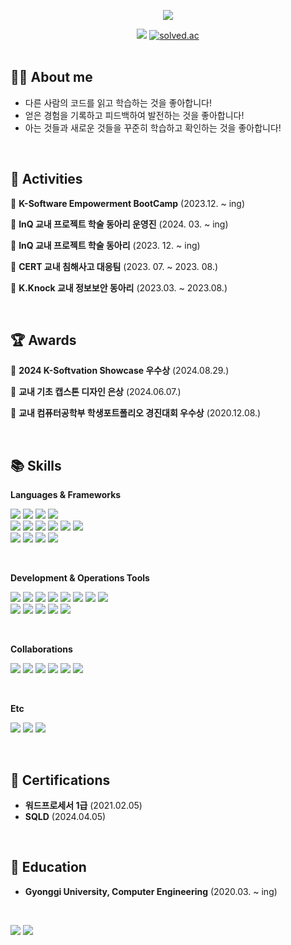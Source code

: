 <p align="center">
  <img src="https://capsule-render.vercel.app/api?type=waving&color=ADD8E6&height=220&section=header&text=Minsang's%20GitHub&fontSize=60&animation=fadeIn&fontAlign=65&fontAlignY=35&desc=BaekEnd%20Developer&descAlignY=55&descAlign=80&fontColor=fff"/>
</p>

<div align="center">
  <a href="https://hits.seeyoufarm.com"><img src="https://hits.seeyoufarm.com/api/count/incr/badge.svg?url=https%3A%2F%2Fgithub.com%2FMinSang22Kim%2Fhit-counter&count_bg=%236EE459&title_bg=%23555555&icon=&icon_color=%23E7E7E7&title=hits&edge_flat=false"/></a>
  <a href="https://solved.ac/mskim0217"><img alt="solved.ac" src="http://mazassumnida.wtf/api/mini/generate_badge?boj=mskim0217"/></a>
</div>

<br/>

## 🙋‍♂️ About me

- 다른 사람의 코드를 읽고 학습하는 것을 좋아합니다!
- 얻은 경험을 기록하고 피드백하여 발전하는 것을 좋아합니다!
- 아는 것들과 새로운 것들을 꾸준히 학습하고 확인하는 것을 좋아합니다!

<br/>

## 🎒 Activities

📌 **K-Software Empowerment BootCamp** (2023.12. ~ ing)

📌 **InQ 교내 프로젝트 학술 동아리 운영진** (2024. 03. ~ ing)

📌 **InQ 교내 프로젝트 학술 동아리** (2023. 12. ~ ing)

📌 **CERT 교내 침해사고 대응팀** (2023. 07. ~ 2023. 08.)

📌 **K.Knock 교내 정보보안 동아리** (2023.03. ~ 2023.08.)

<br/>

## 🏆 Awards

🥇 **2024 K-Softvation Showcase 우수상** (2024.08.29.)

🥇 **교내 기초 캡스톤 디자인 은상** (2024.06.07.)

🥇 **교내 컴퓨터공학부 학생포트폴리오 경진대회 우수상** (2020.12.08.)

<br/>

## 📚 Skills

__Languages & Frameworks__

<p>
  <img src="https://img.shields.io/badge/Java-007396?style=flat-square&logo=openjdk&logoColor=white">
  <img src="https://img.shields.io/badge/Spring%20MVC-6DB33F?style=flat-square&logo=Spring&logoColor=white"/>
  <img src="https://img.shields.io/badge/Spring Boot-6DB33F?style=flat-square&logo=Spring%20Boot&logoColor=white">
  <img src="https://img.shields.io/badge/Spring%20Security-6DB33F?style=flat-square&logo=Spring%20Security&logoColor=white"/>
  <br/>
  <img src="https://img.shields.io/badge/C-A8B9CC?style=flat-square&logo=C&logoColor=white">
  <img src="https://img.shields.io/badge/HTML-E34F26?style=flat-square&logo=HTML5&logoColor=white"/>
  <img src="https://img.shields.io/badge/CSS-1572B6?style=flat-square&logo=CSS3&logoColor=white"/>
  <img src="https://img.shields.io/badge/Bootstrap-7952B3?style=flat-square&logo=Bootstrap&logoColor=white"/>
  <img src="https://img.shields.io/badge/Javascript-F7DF1E?style=flat-square&logo=Javascript&logoColor=white">
  <img src="https://img.shields.io/badge/Node.js-339933?style=flat-square&logo=Node.js&logoColor=white"/>
  <br/>
  <img src="https://img.shields.io/badge/Python-3776AB?style=flat-square&logo=Python&logoColor=white">
  <img src="https://img.shields.io/badge/Flask-000000?style=flat-square&logo=Flask&logoColor=white">
  <img src="https://img.shields.io/badge/PHP-777BB4?style=flat-square&logo=PHP&logoColor=white"/>
  <img src="https://img.shields.io/badge/JSP-FFA500?style=flat-square&logo=openjdk&logoColor=white"/>
</p>

<br/>

__Development & Operations Tools__

<p>
  <img src="https://img.shields.io/badge/Linux-FCC624?style=flat-square&logo=Linux&logoColor=white"> 
  <img src="https://img.shields.io/badge/Ubuntu-E95420?style=flat-square&logo=Ubuntu&logoColor=white">
  <img src="https://img.shields.io/badge/Amazon AWS-232F3E?style=flat-square&logo=Amazon&logoColor=white">
  <img src="https://img.shields.io/badge/MySQL-4479A1?style=flat-square&logo=MySQL&logoColor=white">
  <img src="https://img.shields.io/badge/MariaDB-003545?style=flat-square&logo=MariaDB&logoColor=white">
  <img src="https://img.shields.io/badge/Oracle-F80000?style=flat-square&logo=Oracle&logoColor=white">
  <img src="https://img.shields.io/badge/Redis-DC382D?style=flat-square&logo=Redis&logoColor=white">
  <img src="https://img.shields.io/badge/Docker-2496ED?style=flat-square&logo=Docker&logoColor=white">
  <br/>
  <img src="https://img.shields.io/badge/Xcode-1575F9?style=flat-square&logo=Xcode&logoColor=white">
  <img src="https://img.shields.io/badge/Android%20Studio-3DDC84?style=flat-square&logo=Android%20Studio&logoColor=white">
  <img src="https://img.shields.io/badge/Visual%20Studio%20Code-0078d7.svg?style=flat-sqaure&logo=visualstudiocode&logoColor=white">
  <img src="https://img.shields.io/badge/Eclipse-2C2255?style=flat-square&logo=Eclipse&logoColor=white">
  <img src="https://img.shields.io/badge/IntelliJ-000000?style=flat-square&logo=IntelliJ%20IDEA&logoColor=white">
</p>

<br/>

__Collaborations__

<p>
  <img src="https://img.shields.io/badge/Figma-F24E1E?style=flat-square&logo=Figma&logoColor=white">
  <img src="https://img.shields.io/badge/Notion-000000?style=flat-square&logo=Notion&logoColor=white">
  <img src="https://img.shields.io/badge/Discord-5865F2?style=flat-square&logo=Discord&logoColor=white">
  <img src="https://img.shields.io/badge/Github-181717?style=flat-square&logo=Github&logoColor=white">
  <img src='https://img.shields.io/badge/Slack-4A154B?style=flat-square&logo=slack&logoColor=white'>
  <img src='https://img.shields.io/badge/jira-%230A0FFF.svg?style=flat-square&logo=jira&logoColor=white'>
</p><br/>

__Etc__

<p>
  <img src="https://img.shields.io/badge/Git-F05032?style=flat-square&logo=Git&logoColor=white">
  <img src="https://img.shields.io/badge/Postman-FF6C37?style=flat-square&logo=Postman&logoColor=white">
  <img src="https://img.shields.io/badge/Swagger-85EA2D?style=flat-square&logo=Swagger&logoColor=white">
</p>

<br/>

## 🪪 Certifications
- **워드프로세서 1급** (2021.02.05)
- **SQLD** (2024.04.05)

<br/>

## 📖 Education
- **Gyonggi University, Computer Engineering** (2020.03. ~ ing)

<br/>

<img src="https://github-readme-stats.vercel.app/api/top-langs/?username=MinSang22Kim&theme=dracula&exclude_repo=clone-web-scrapper,clone-zoom&hide=Procfile&layout=compact&langs_count=8"/> <img src="https://github-readme-stats.vercel.app/api?username=MinSang22Kim&show_icons=true&theme=dracula"/>

<br/>
